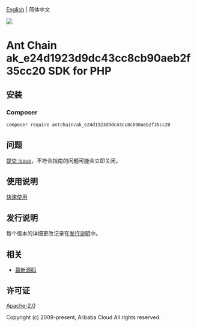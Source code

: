 [English](README.md) | 简体中文

![](https://aliyunsdk-pages.alicdn.com/icons/AlibabaCloud.svg)

# Ant Chain ak_e24d1923d9dc43cc8cb90aeb2f35cc20 SDK for PHP

## 安装

### Composer

```bash
composer require antchain/ak_e24d1923d9dc43cc8cb90aeb2f35cc20
```

## 问题

[提交 Issue](https://github.com/alipay/antchain-openapi-prod-sdk/issues/new)，不符合指南的问题可能会立即关闭。

## 使用说明

[快速使用](https://github.com/alipay/antchain-openapi-prod-sdk)

## 发行说明

每个版本的详细更改记录在[发行说明](./ChangeLog.txt)中。

## 相关

* [最新源码](https://github.com/antchain-openapi-sdk-php)

## 许可证

[Apache-2.0](http://www.apache.org/licenses/LICENSE-2.0)

Copyright (c) 2009-present, Alibaba Cloud All rights reserved.

